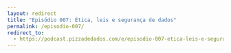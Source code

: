 ```yaml
---
layout: redirect
title: "Episódio 007: Ética, leis e segurança de dados"
permalink: /episodio-007/
redirect_to:
  - https://podcast.pizzadedados.com/e/episodio-007-etica-leis-e-seguranca-de-dados/
---
```

